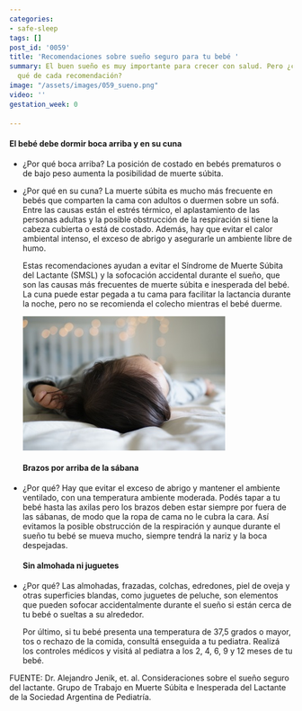 ```yaml
---
categories:
- safe-sleep
tags: []
post_id: '0059'
title: 'Recomendaciones sobre sueño seguro para tu bebé '
summary: El buen sueño es muy importante para crecer con salud. Pero ¿cuál es el por
  qué de cada recomendación?
image: "/assets/images/059_sueno.png"
video: ''
gestation_week: 0

---
```

#### El bebé debe dormir boca arriba y en su cuna

* ¿Por qué boca arriba? La posición de costado en bebés prematuros o de bajo peso aumenta la posibilidad de muerte súbita.
* ¿Por qué en su cuna? La muerte súbita es mucho más frecuente en bebés que comparten la cama con adultos o duermen sobre un sofá. Entre las causas están el estrés térmico, el aplastamiento de las personas adultas y la posible obstrucción de la respiración si tiene la cabeza cubierta o está de costado. Además, hay que evitar el calor ambiental intenso, el exceso de abrigo y asegurarle un ambiente libre de humo.

  Estas recomendaciones ayudan a evitar el Síndrome de Muerte Súbita del Lactante (SMSL) y la sofocación accidental durante el sueño, que son las causas más frecuentes de muerte súbita e inesperada del bebé. La cuna puede estar pegada a tu cama para facilitar la lactancia durante la noche, pero no se recomienda el colecho mientras el bebé duerme.

  ![](/assets/images/hand-person-people-girl-hair-white-812825-pxhere-com.jpg)

  #### Brazos por arriba de la sábana
* ¿Por qué? Hay que evitar el exceso de abrigo y mantener el ambiente ventilado, con una temperatura ambiente moderada. Podés tapar a tu bebé hasta las axilas pero los brazos deben estar siempre por fuera de las sábanas, de modo que la ropa de cama no le cubra la cara. Así evitamos la posible obstrucción de la respiración y aunque durante el sueño tu bebé se mueva mucho, siempre tendrá la nariz y la boca despejadas.

  #### Sin almohada ni juguetes
* ¿Por qué? Las almohadas, frazadas, colchas, edredones, piel de oveja y otras superficies blandas, como juguetes de peluche, son elementos que pueden sofocar accidentalmente durante el sueño si están cerca de tu bebé o sueltas a su alrededor.

  Por último, si tu bebé presenta una temperatura de 37,5 grados o mayor, tos o rechazo de la comida, consultá enseguida a tu pediatra. Realizá los controles médicos y visitá al pediatra a los 2, 4, 6, 9 y 12 meses de tu bebé.

FUENTE: Dr. Alejandro Jenik, et. al. Consideraciones sobre el sueño seguro del lactante. Grupo de Trabajo en Muerte Súbita e Inesperada del Lactante de la Sociedad Argentina de Pediatría.